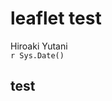 # leaflet test
Hiroaki Yutani  
`r Sys.Date()`  

## test

<!--html_preserve--><div id="htmlwidget-5086" style="width:720px;height:432px;" class="leaflet"></div>
<script type="application/json" data-for="htmlwidget-5086">{"x":{"calls":[{"method":"addTiles","args":["http://{s}.tile.openstreetmap.org/{z}/{x}/{y}.png",null,null,{"minZoom":0,"maxZoom":18,"maxNativeZoom":null,"tileSize":256,"subdomains":"abc","errorTileUrl":"","tms":false,"continuousWorld":false,"noWrap":false,"zoomOffset":0,"zoomReverse":false,"opacity":1,"zIndex":null,"unloadInvisibleTiles":null,"updateWhenIdle":null,"detectRetina":false,"reuseTiles":false,"attribution":"&copy; <a href=\"http://openstreetmap.org\">OpenStreetMap</a> contributors, <a href=\"http://creativecommons.org/licenses/by-sa/2.0/\">CC-BY-SA</a>"}]}]},"evals":[]}</script><!--/html_preserve-->
